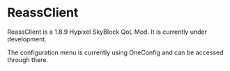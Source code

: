# ReassClient


ReassClient is a 1.8.9 Hypixel SkyBlock QoL Mod. It is currently under development.

The configuration menu is currently using OneConfig and can be accessed through there.